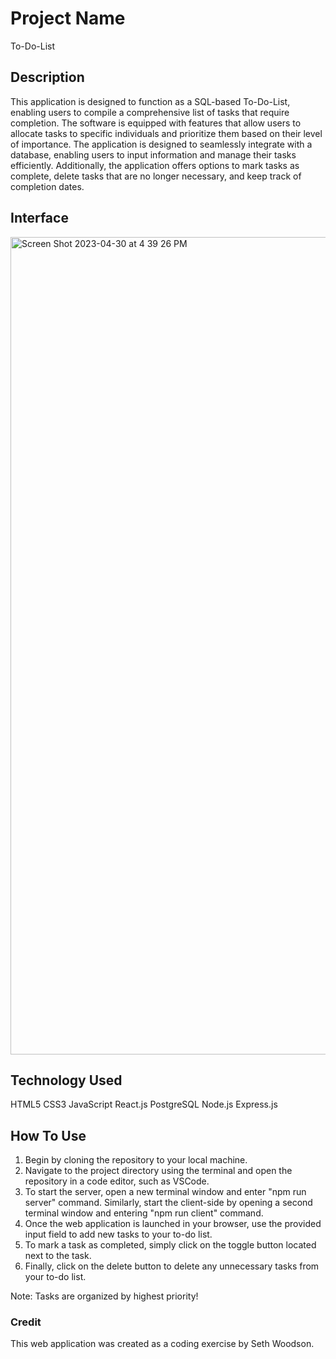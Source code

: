 # Project Name

To-Do-List

## Description

This application is designed to function as a SQL-based To-Do-List, enabling users to compile a comprehensive list of tasks that require completion. The software is equipped with features that allow users to allocate tasks to specific individuals and prioritize them based on their level of importance. The application is designed to seamlessly integrate with a database, enabling users to input information and manage their tasks efficiently. Additionally, the application offers options to mark tasks as complete, delete tasks that are no longer necessary, and keep track of completion dates.

## Interface 
<img width="1308" alt="Screen Shot 2023-04-30 at 4 39 26 PM" src="https://user-images.githubusercontent.com/111030402/235377533-32db176a-b186-4ab7-af02-49416081aafa.png">


## Technology Used 

HTML5
CSS3
JavaScript
React.js
PostgreSQL
Node.js
Express.js

## How To Use 

1. Begin by cloning the repository to your local machine.
2. Navigate to the project directory using the terminal and open the repository in a code editor, such as VSCode.
3. To start the server, open a new terminal window and enter "npm run server" command. Similarly, start the client-side by opening a second terminal window and entering "npm run client" command.
4. Once the web application is launched in your browser, use the provided input field to add new tasks to your to-do list.
5. To mark a task as completed, simply click on the toggle button located next to the task.
6. Finally, click on the delete button to delete any unnecessary tasks from your to-do list.

Note: Tasks are organized by highest priority!

### Credit 

This web application was created as a coding exercise by Seth Woodson.
